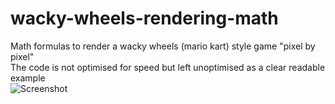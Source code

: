 # wacky-wheels-rendering-math
Math formulas to render a wacky wheels (mario kart) style game "pixel by pixel"<br/>
The code is not optimised for speed but left unoptimised as a clear readable example<br/> 
![Screenshot](https://github.com/luke-b/wacky-wheels-rendering-math/blob/master/wacky.png "rendering output")<br/>
